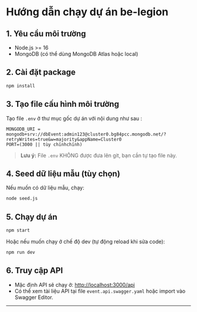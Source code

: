 # Hướng dẫn chạy dự án be-legion

## 1. Yêu cầu môi trường
- Node.js >= 16
- MongoDB (có thể dùng MongoDB Atlas hoặc local)

## 2. Cài đặt package
```bash
npm install
```

## 3. Tạo file cấu hình môi trường

Tạo file `.env` ở thư mục gốc dự án với nội dung như sau :

```
MONGODB_URI = mongodb+srv://dbEvent:admin123@cluster0.bg84pcc.mongodb.net/?retryWrites=true&w=majority&appName=Cluster0
PORT=(3000 || tùy chỉnhchỉnh)
```

> **Lưu ý:** File `.env` KHÔNG được đưa lên git, bạn cần tự tạo file này.

## 4. Seed dữ liệu mẫu (tùy chọn)
Nếu muốn có dữ liệu mẫu, chạy:
```bash
node seed.js
```

## 5. Chạy dự án
```bash
npm start
```
Hoặc nếu muốn chạy ở chế độ dev (tự động reload khi sửa code):
```bash
npm run dev
```

## 6. Truy cập API
- Mặc định API sẽ chạy ở: [http://localhost:3000/api](http://localhost:3000/api)
- Có thể xem tài liệu API tại file `event.api.swagger.yaml` hoặc import vào Swagger Editor.

---
```<!-- filepath: e:\MyProjects\be-legion\README.md -->

